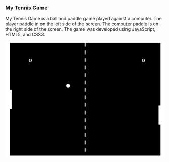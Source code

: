 ### My Tennis Game

My Tennis Game is a ball and paddle game played against a computer.
The player paddle in on the left side of the screen.
The computer paddle is on the right side of the screen.
The game was developed using JavaScript, HTML5, and CSS3.

<img src="https://github.com/DAltier/Tennis_Game/blob/main/screenshot.png" width="800">